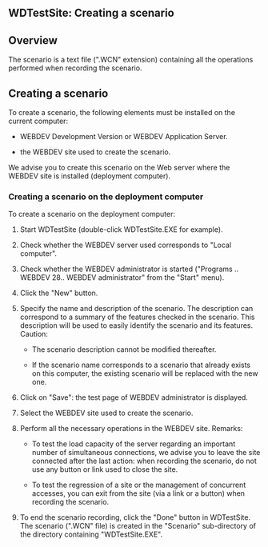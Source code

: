 
## WDTestSite: Creating a scenario
			



<a name="NOTE1"></a>
<a name="NOTE1_1"></a>


## Overview
<a name="overview_ELTTEXTE000101"></a>
The scenario is a text file (".WCN" extension) containing all the operations performed when recording the scenario.

<a name="NOTE2"></a>
<a name="NOTE2_1"></a>


## Creating a scenario
<a name="creating_scenario_ELTTEXTE000125"></a>
To create a scenario, the following elements must be installed on the current computer:

- WEBDEV Development Version or WEBDEV Application Server.

- the WEBDEV site used to create the scenario.




We advise you to create this scenario on the Web server where the WEBDEV site is installed (deployment computer).
<a name="NOTE2_2"></a>


### Creating a scenario on the deployment computer
<a name="creating_scenario_the_deployment_computer_ELTPARAGRAPHE000028"></a>

To create a scenario on the deployment computer: 

1. Start WDTestSite (double-click WDTestSite.EXE for example).

2. Check whether the WEBDEV server used corresponds to "Local computer".

3. Check whether the WEBDEV administrator is started ("Programs .. WEBDEV 28.. WEBDEV administrator" from the "Start" menu).

4. Click the "New" button.

5. Specify the name and description of the scenario. The description can correspond to a summary of the features checked in the scenario. This description will be used to easily identify the scenario and its features.
	Caution:

	- The scenario description cannot be modified thereafter.

	- If the scenario name corresponds to a scenario that already exists on this computer, the existing scenario will be replaced with the new one.




6. Click on "Save": the test page of WEBDEV administrator is displayed.

7. Select the WEBDEV site used to create the scenario.

8. Perform all the necessary operations in the WEBDEV site.
	Remarks:

	- To test the load capacity of the server regarding an important number of simultaneous connections, we advise you to leave the site connected after the last action: when recording the scenario, do not use any button or link used to close the site.

	- To test the regression of a site or the management of concurrent accesses, you can exit from the site (via a link or a button) when recording the scenario.




9. To end the scenario recording, click the "Done" button in WDTestSite. 
	The scenario (".WCN" file) is created in the "Scenario" sub-directory of the directory containing "WDTestSite.EXE".





